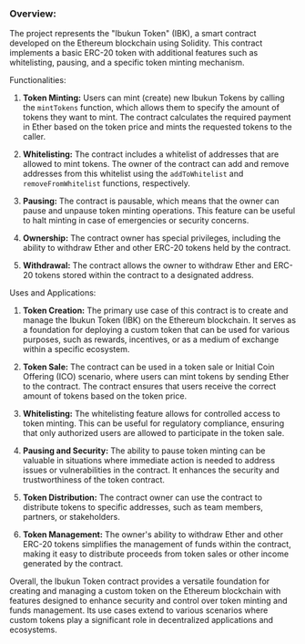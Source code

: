 ### Overview:
The project represents the "Ibukun Token" (IBK), a smart contract developed on the Ethereum blockchain using Solidity. This contract implements a basic ERC-20 token with additional features such as whitelisting, pausing, and a specific token minting mechanism.

Functionalities:
1. **Token Minting:** Users can mint (create) new Ibukun Tokens by calling the `mintTokens` function, which allows them to specify the amount of tokens they want to mint. The contract calculates the required payment in Ether based on the token price and mints the requested tokens to the caller.

2. **Whitelisting:** The contract includes a whitelist of addresses that are allowed to mint tokens. The owner of the contract can add and remove addresses from this whitelist using the `addToWhitelist` and `removeFromWhitelist` functions, respectively.

3. **Pausing:** The contract is pausable, which means that the owner can pause and unpause token minting operations. This feature can be useful to halt minting in case of emergencies or security concerns.

4. **Ownership:** The contract owner has special privileges, including the ability to withdraw Ether and other ERC-20 tokens held by the contract.

5. **Withdrawal:** The contract allows the owner to withdraw Ether and ERC-20 tokens stored within the contract to a designated address.

Uses and Applications:
1. **Token Creation:** The primary use case of this contract is to create and manage the Ibukun Token (IBK) on the Ethereum blockchain. It serves as a foundation for deploying a custom token that can be used for various purposes, such as rewards, incentives, or as a medium of exchange within a specific ecosystem.

2. **Token Sale:** The contract can be used in a token sale or Initial Coin Offering (ICO) scenario, where users can mint tokens by sending Ether to the contract. The contract ensures that users receive the correct amount of tokens based on the token price.

3. **Whitelisting:** The whitelisting feature allows for controlled access to token minting. This can be useful for regulatory compliance, ensuring that only authorized users are allowed to participate in the token sale.

4. **Pausing and Security:** The ability to pause token minting can be valuable in situations where immediate action is needed to address issues or vulnerabilities in the contract. It enhances the security and trustworthiness of the token contract.

5. **Token Distribution:** The contract owner can use the contract to distribute tokens to specific addresses, such as team members, partners, or stakeholders.

6. **Token Management:** The owner's ability to withdraw Ether and other ERC-20 tokens simplifies the management of funds within the contract, making it easy to distribute proceeds from token sales or other income generated by the contract.

Overall, the Ibukun Token contract provides a versatile foundation for creating and managing a custom token on the Ethereum blockchain with features designed to enhance security and control over token minting and funds management. Its use cases extend to various scenarios where custom tokens play a significant role in decentralized applications and ecosystems.
